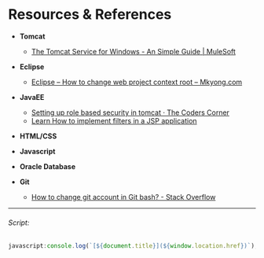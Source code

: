 # Resources & References
* __Tomcat__
  * [The Tomcat Service for Windows - An Simple Guide | MuleSoft](https://www.mulesoft.com/tcat/tomcat-service)

* __Eclipse__
  * [Eclipse – How to change web project context root – Mkyong.com](https://www.mkyong.com/eclipse/eclipse-how-to-change-web-project-context-root/)

* __JavaEE__
  * [Setting up role based security in tomcat · The Coders Corner](https://www.thecoderscorner.com/team-blog/hosting-servers/17-setting-up-role-based-security-in-tomcat/)
  * [Learn How to implement filters in a JSP application](https://blog.eduonix.com/java-programming-2/learn-implement-filters-jsp-application/#respond)

* __HTML/CSS__

* __Javascript__

* __Oracle Database__

* __Git__
  * [How to change git account in Git bash? - Stack Overflow](https://stackoverflow.com/questions/41689395/how-to-change-git-account-in-git-bash)

---
###### Script:
```javascript
javascript:console.log(`[${document.title}](${window.location.href})`);
```
